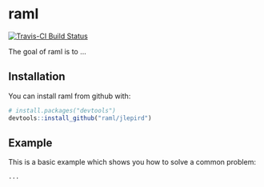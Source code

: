 # raml
[![Travis-CI Build Status](https://travis-ci.org/jlepird/raml.svg?branch=master)](https://travis-ci.org/jlepird/raml)

The goal of raml is to ...

## Installation

You can install raml from github with:

```R
# install.packages("devtools")
devtools::install_github("raml/jlepird")
```

## Example

This is a basic example which shows you how to solve a common problem:

```R
...
```
